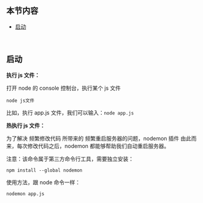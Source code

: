 ## 本节内容

- [启动](https://github.com/stevecchow/The-overview-of-node/blob/master/docs/3%20%E5%91%BD%E4%BB%A4.md#启动)

<br/>

## 启动

**执行 js 文件：**

打开 node 的 console 控制台，执行某个 js 文件

```shell
node js文件
```

比如，执行 app.js 文件，我们可以输入：`node app.js`



**热执行 js 文件：**

为了解决 频繁修改代码 所带来的 频繁重启服务器的问题，nodemon 插件 由此而来，每次修改代码之后，nodemon 都能够帮助我们自动重启服务器。

注意：该命令属于第三方命令行工具，需要独立安装：

```shell
npm install --global nodemon
```

使用方法，跟 node 命令一样：

```shell
nodemon app.js
```



